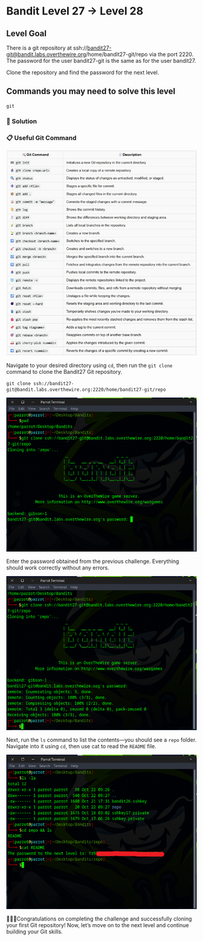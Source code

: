 # Bandit Level 27 → Level 28

## Level Goal

There is a git repository at ssh://bandit27-git@bandit.labs.overthewire.org/home/bandit27-git/repo via the port 2220. The password for the user bandit27-git is the same as for the user bandit27.

Clone the repository and find the password for the next level.

## Commands you may need to solve this level

    git


### 🔑 Solution

### 📋 Useful Git Command
![git](git.jpg)

Navigate to your desired directory using `cd`, then run the `git clone` command to clone the Bandit27 Git repository.
```
git clone ssh://bandit27-git@bandit.labs.overthewire.org:2220/home/bandit27-git/repo
```
![b27s1](b27s1.png)

Enter the password obtained from the previous challenge. Everything should work correctly without any errors.

![b27s2](b27s2.png)

Next, run the `ls` command to list the contents—you should see a `repo` folder. Navigate into it using `cd`, then use cat to read the `README` file.

![b27s3](b27s3.png)

🎉🎉🎉Congratulations on completing the challenge and successfully cloning your first Git repository! Now, let’s move on to the next level and continue building your Git skills.


